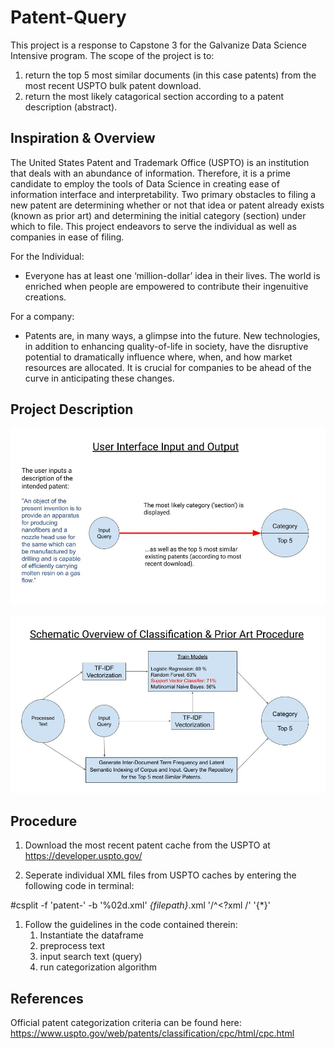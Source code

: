 # Patent-Query
This project is a response to Capstone 3 for the Galvanize Data Science Intensive program. The scope of the project is to: 
1. return the top 5 most similar documents (in this case patents) from the most recent USPTO bulk patent download.
2. return the most likely catagorical section according to a patent description (abstract).

## Inspiration & Overview 
The United States Patent and Trademark Office (USPTO) is an institution that deals with an abundance of information. Therefore, it is a prime candidate to employ the tools of Data Science in creating ease of information interface and interpretability. Two primary obstacles to filing a new patent are determining whether or not that idea or patent already exists (known as prior art) and determining the initial category (section) under which to file. This project endeavors to serve the individual as well as companies in ease of filing. 

For the Individual:
- Everyone has at least one ‘million-dollar’ idea in their lives. The world is enriched when people are empowered to contribute their ingenuitive creations.  

For a company:
 - Patents are, in many ways, a glimpse into the future. New technologies, in addition to enhancing quality-of-life in society, have the disruptive potential to dramatically influence where, when, and how market resources are allocated. It is crucial for companies to be ahead of the curve in anticipating these changes. 

## Project Description

![](img/overview.jpg)



![](img/scheme.jpg)




 ## Procedure
 1. Download the most recent patent cache from the USPTO at https://developer.uspto.gov/
 
 1. Seperate individual XML files from USPTO caches by entering the following code in terminal:
 
 #csplit -f 'patent-' -b '%02d.xml' *{filepath}*.xml '/^<?xml /' '{*}'

1. Follow the guidelines in the code contained therein:
   1. Instantiate the dataframe
   1. preprocess text
   1. input search text (query)
   1. run categorization algorithm 

## References
Official patent categorization criteria can be found here: https://www.uspto.gov/web/patents/classification/cpc/html/cpc.html
